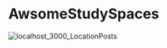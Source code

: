 # AwsomeStudySpaces


![localhost_3000_LocationPosts](https://github.com/hrk-sgymm23/AwsomeStudySpaces/assets/78539910/dfc7c5e2-d8f1-456e-894b-31aae87ff242)
